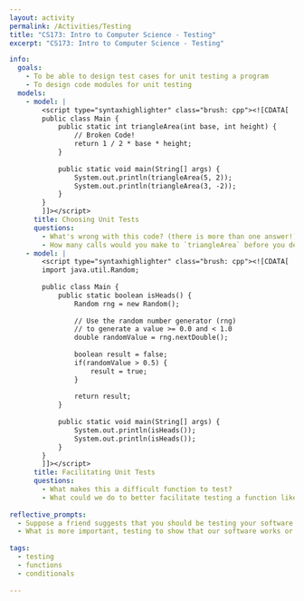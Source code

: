 ```yaml
---
layout: activity
permalink: /Activities/Testing
title: "CS173: Intro to Computer Science - Testing"
excerpt: "CS173: Intro to Computer Science - Testing"

info:
  goals: 
    - To be able to design test cases for unit testing a program
    - To design code modules for unit testing
  models:
    - model: |
        <script type="syntaxhighlighter" class="brush: cpp"><![CDATA[
        public class Main {            
            public static int triangleArea(int base, int height) {
                // Broken Code!
                return 1 / 2 * base * height;
            }
            
            public static void main(String[] args) {
                System.out.println(triangleArea(5, 2));
                System.out.println(triangleArea(3, -2));
            }
        }
        ]]></script>          
      title: Choosing Unit Tests
      questions:
        - What's wrong with this code? (there is more than one answer!)
        - How many calls would you make to `triangleArea` before you decide that it is "passing?"  What paramter inputs would you supply to those calls?
    - model: |
        <script type="syntaxhighlighter" class="brush: cpp"><![CDATA[
        import java.util.Random;
        
        public class Main {            
            public static boolean isHeads() {
                Random rng = new Random();
                
                // Use the random number generator (rng)
                // to generate a value >= 0.0 and < 1.0
                double randomValue = rng.nextDouble();
                
                boolean result = false;
                if(randomValue > 0.5) {
                    result = true;
                } 
                
                return result;
            }
            
            public static void main(String[] args) {
                System.out.println(isHeads());
                System.out.println(isHeads());
            }
        }
        ]]></script>          
      title: Facilitating Unit Tests
      questions:
        - What makes this a difficult function to test? 
        - What could we do to better facilitate testing a function like this?
        
reflective_prompts:
  - Suppose a friend suggests that you should be testing your software with every possible input to ensure that the code works.  Why is this impossible?  How should you strategize your unit tests instead?
  - What is more important, testing to show that our software works or testing to **identify** errors/bugs in the software?
  
tags:
  - testing
  - functions
  - conditionals
  
---
```


